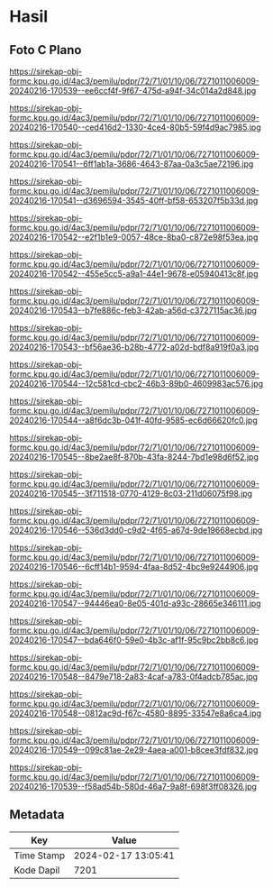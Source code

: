 # Hasil

## Foto C Plano

https://sirekap-obj-formc.kpu.go.id/4ac3/pemilu/pdpr/72/71/01/10/06/7271011006009-20240216-170539--ee6ccf4f-9f67-475d-a94f-34c014a2d848.jpg

https://sirekap-obj-formc.kpu.go.id/4ac3/pemilu/pdpr/72/71/01/10/06/7271011006009-20240216-170540--ced416d2-1330-4ce4-80b5-59f4d9ac7985.jpg

https://sirekap-obj-formc.kpu.go.id/4ac3/pemilu/pdpr/72/71/01/10/06/7271011006009-20240216-170541--6ff1ab1a-3686-4643-87aa-0a3c5ae72196.jpg

https://sirekap-obj-formc.kpu.go.id/4ac3/pemilu/pdpr/72/71/01/10/06/7271011006009-20240216-170541--d3696594-3545-40ff-bf58-653207f5b33d.jpg

https://sirekap-obj-formc.kpu.go.id/4ac3/pemilu/pdpr/72/71/01/10/06/7271011006009-20240216-170542--e2f1b1e9-0057-48ce-8ba0-c872e98f53ea.jpg

https://sirekap-obj-formc.kpu.go.id/4ac3/pemilu/pdpr/72/71/01/10/06/7271011006009-20240216-170542--455e5cc5-a9a1-44e1-9678-e05940413c8f.jpg

https://sirekap-obj-formc.kpu.go.id/4ac3/pemilu/pdpr/72/71/01/10/06/7271011006009-20240216-170543--b7fe886c-feb3-42ab-a56d-c3727115ac36.jpg

https://sirekap-obj-formc.kpu.go.id/4ac3/pemilu/pdpr/72/71/01/10/06/7271011006009-20240216-170543--bf56ae36-b28b-4772-a02d-bdf8a919f0a3.jpg

https://sirekap-obj-formc.kpu.go.id/4ac3/pemilu/pdpr/72/71/01/10/06/7271011006009-20240216-170544--12c581cd-cbc2-46b3-89b0-4609983ac576.jpg

https://sirekap-obj-formc.kpu.go.id/4ac3/pemilu/pdpr/72/71/01/10/06/7271011006009-20240216-170544--a8f6dc3b-041f-40fd-9585-ec6d66620fc0.jpg

https://sirekap-obj-formc.kpu.go.id/4ac3/pemilu/pdpr/72/71/01/10/06/7271011006009-20240216-170545--8be2ae8f-870b-43fa-8244-7bd1e98d6f52.jpg

https://sirekap-obj-formc.kpu.go.id/4ac3/pemilu/pdpr/72/71/01/10/06/7271011006009-20240216-170545--3f711518-0770-4129-8c03-211d06075f98.jpg

https://sirekap-obj-formc.kpu.go.id/4ac3/pemilu/pdpr/72/71/01/10/06/7271011006009-20240216-170546--536d3dd0-c9d2-4f65-a67d-9de19668ecbd.jpg

https://sirekap-obj-formc.kpu.go.id/4ac3/pemilu/pdpr/72/71/01/10/06/7271011006009-20240216-170546--6cff14b1-9594-4faa-8d52-4bc9e9244906.jpg

https://sirekap-obj-formc.kpu.go.id/4ac3/pemilu/pdpr/72/71/01/10/06/7271011006009-20240216-170547--94446ea0-8e05-401d-a93c-28665e346111.jpg

https://sirekap-obj-formc.kpu.go.id/4ac3/pemilu/pdpr/72/71/01/10/06/7271011006009-20240216-170547--bda646f0-59e0-4b3c-af1f-95c9bc2bb8c6.jpg

https://sirekap-obj-formc.kpu.go.id/4ac3/pemilu/pdpr/72/71/01/10/06/7271011006009-20240216-170548--8479e718-2a83-4caf-a783-0f4adcb785ac.jpg

https://sirekap-obj-formc.kpu.go.id/4ac3/pemilu/pdpr/72/71/01/10/06/7271011006009-20240216-170548--0812ac9d-f67c-4580-8895-33547e8a6ca4.jpg

https://sirekap-obj-formc.kpu.go.id/4ac3/pemilu/pdpr/72/71/01/10/06/7271011006009-20240216-170549--099c81ae-2e29-4aea-a001-b8cee3fdf832.jpg

https://sirekap-obj-formc.kpu.go.id/4ac3/pemilu/pdpr/72/71/01/10/06/7271011006009-20240216-170539--f58ad54b-580d-46a7-9a8f-698f3ff08326.jpg


## Metadata

| Key        | Value               |
| ---------- | ------------------- |
| Time Stamp | 2024-02-17 13:05:41 |
| Kode Dapil | 7201                |




